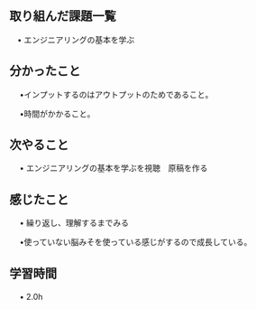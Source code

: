 ## 取り組んだ課題一覧
      
 　• エンジニアリングの基本を学ぶ

## 分かったこと

　 •インプットするのはアウトプットのためであること。

　 •時間がかかること。

## 次やること　

　 • エンジニアリングの基本を学ぶを視聴　原稿を作る

## 感じたこと

　 • 繰り返し、理解するまでみる

　 •使っていない脳みそを使っている感じがするので成長している。

## 学習時間

　 • 2.0h